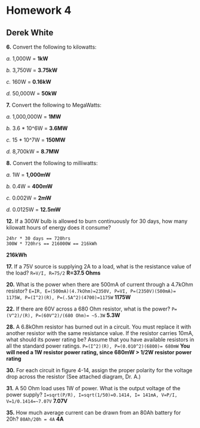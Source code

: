 # Homework 4
## Derek White

__6.__ Convert the following to kilowatts:

_a._ 1,000W = **1kW**

_b._ 3,750W = **3.75kW**

_c._ 160W = **0.16kW**

_d._ 50,000W = **50kW**

__7.__ Convert the following to MegaWatts:

_a._ 1,000,000W = **1MW**

_b._ 3.6 \* 10^6W = **3.6MW**

_c._ 15 \* 10^7W = **150MW**

_d._ 8,700kW = **8.7MW**

__8.__ Convert the following to milliwatts:

_a._ 1W = **1,000mW**

_b._ 0.4W = **400mW**

_c._ 0.002W = **2mW**

_d._ 0.0125W = **12.5mW**

__12.__ If a 300W bulb is allowed to burn continuously for 30 days, how many kilowatt hours of energy does it consume?
```
24hr * 30 days == 720hrs
300W * 720hrs == 216000W == 216kWh
```
**216kWh**

__17.__ If a 75V source is supplying 2A to a load, what is the resistance value of the load? `R=V/I, R=75/2` **R=37.5 Ohms**

__20.__ What is the power when there are 500mA of current through a 4.7kOhm resistor? `E=IR, E=(500mA)(4.7kOhm)=2350V, P=VI, P=(2350V)(500mA)= 1175W, P=(I^2)(R), P=(.5A^2)(4700)=1175W` **1175W**

__22.__ If there are 60V across a 680 Ohm resistor, what is the power? `P=(V^2)/(R), P=(60V^2)/(680 Ohm)= ~5.3W` **5.3W**

__28.__ A 6.8kOhm resistor has burned out in a circuit. You must replace it with another resistor with the same resistance value. If the resistor carries 10mA, what should its power rating be? Assume that you have available resistors in all the standard power ratings. `P=(I^2)(R), P=(0.010^2)(6800)= 680mW` **You will need a 1W resistor power rating, since 680mW > 1/2W resistor power rating**

__30.__ For each circuit in figure 4-14, assign the proper polarity for the voltage drop across the resistor (See attached diagram, Dr. A.)

__31.__ A 50 Ohm load uses 1W of power. What is the output voltage of the power supply? `I=sqrt(P/R), I=sqrt(1/50)=0.1414, I= 141mA, V=P/I, V=1/0.1414=~7.07V` **7.07V**

__35.__ How much average current can be drawn from an 80Ah battery for 20h? `80Ah/20h = 4A` **4A**
